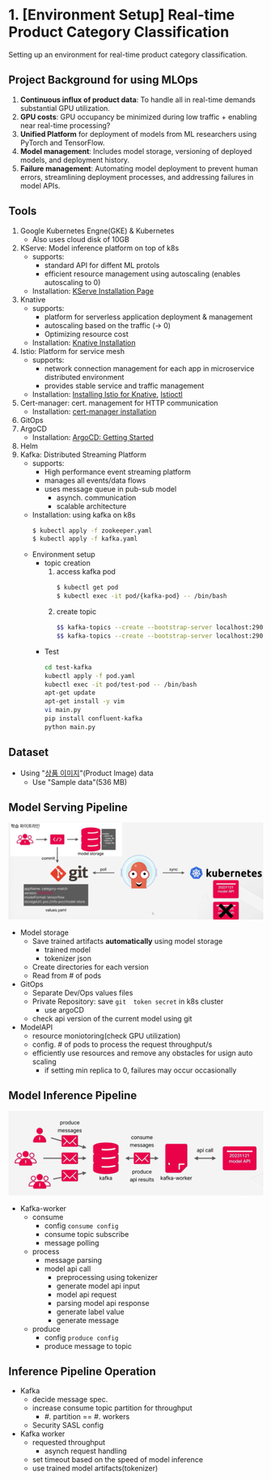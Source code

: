 # 1. [Environment Setup] Real-time Product Category Classification

Setting up an environment for real-time product category classification.

## Project Background for using MLOps

1. **Continuous influx of product data**: To handle all in real-time demands substantial GPU utilization.
2. **GPU costs**: GPU occupancy be minimized during low traffic + enabling near real-time processing?
3. **Unified Platform** for deployment of models from ML researchers using PyTorch and TensorFlow.
4. **Model management**: Includes model storage, versioning of deployed models, and deployment history.
5. **Failure management**: Automating model deployment to prevent human errors, streamlining deployment processes, and addressing failures in model APIs.

## Tools

1. Google Kubernetes Engne(GKE) & Kubernetes
    - Also uses cloud disk of 10GB
2. KServe: Model inference platform on top of k8s
    - supports:
        - standard API for diffent ML protols
        - efficient resource management using autoscaling (enables autoscaling to 0)
    - Installation: [KServe Installation Page](https://kserve.github.io/website/master/admin/serverless/serverless/#1-install-knative-serving)
3. Knative 
    - supports:
        - platform for serverless application deployment & management
        - autoscaling based on the traffic (-> 0)
        - Optimizing resource cost
    - Installation: [Knative Installation](https://knative.dev/docs/install/)
4. Istio: Platform for service mesh
    - supports:
        - network connection management for each app in microservice distributed environment
        - provides stable service and traffic management
    - Installation: [Installing Istio for Knative](https://knative.dev/docs/install/installing-istio/#using-istio-mtls-feature-with-knative), [Istioctl](https://istio.io/latest/docs/setup/install/istioctl/)
5. Cert-manager: cert. management for HTTP communication
    - Installation: [cert-manager installation](https://cert-manager.io/docs/installation/)
6. GitOps
7. ArgoCD
    - Installation: [ArgoCD: Getting Started](https://argo-cd.readthedocs.io/en/stable/getting_started/)
8. Helm
9. Kafka: Distributed Streaming Platform
    - supports:
        - High performance event streaming platform
        - manages all events/data flows
        - uses message queue in pub-sub model
            - asynch. communication
            - scalable architecture
    - Installation: using kafka on k8s
        ```bash
        $ kubectl apply -f zookeeper.yaml
        $ kubectl apply -f kafka.yaml
        ```
    - Environment setup
        - topic creation
            1. access kafka pod
                ```bash
                $ kubectl get pod
                $ kubectl exec -it pod/{kafka-pod} -- /bin/bash
                ```
            2. create topic
                ```bash
                $$ kafka-topics --create --bootstrap-server localhost:29092 --replication-factor=1 --partitions=1 --topic=category-match-in
                $$ kafka-topics --create --bootstrap-server localhost:29092 --replication-factor=1 --partitions=1 --topic=category-match-out
                ```
        - Test
            ```bash
            cd test-kafka
            kubectl apply -f pod.yaml
            kubectl exec -it pod/test-pod -- /bin/bash
            apt-get update
            apt-get install -y vim
            vi main.py
            pip install confluent-kafka
            python main.py
            ```

## Dataset

- Using "[상품 이미지](https://www.aihub.or.kr/aihubdata/data/view.do?currMenu=115&topMenu=100&aihubDataSe=data&dataSetSn=64)"(Product Image) data
    - Use "Sample data"(536 MB)

## Model Serving Pipeline 

![model serving pipeline](./img/model_serving_pipeline.png)
- Model storage
    - Save trained artifacts **automatically** using model storage
        - trained model
        - tokenizer json
    - Create directories for each version
    - Read from # of pods
- GitOps
    - Separate Dev/Ops values files
    - Private Repository: save `git  token secret` in k8s cluster
        - use argoCD
    - check api version of the current model using git
- ModelAPI
    - resource moniotoring(check GPU utilization)
    - config. # of pods to process the request throughput/s
    - efficiently use resources and remove any obstacles for usign auto scaling 
        - if setting min replica to 0, failures may occur occasionally

## Model Inference Pipeline

![model inference pipeline](./img/model_inference_pipeline.png)

- Kafka-worker
    - consume
        - config `consume config`
        - consume topic subscribe
        - message polling
    - process
        - message parsing
        - model api call
            - preprocessing using tokenizer
            - generate model api input
            - model api request
            - parsing model api response
            - generate label value
            - generate message
    - produce
        - config `produce config`
        - produce message to topic

## Inference Pipeline Operation

- Kafka
    - decide message spec.
    - increase consume topic partition for throughput
        - #. partition == #. workers
    - Security SASL config
- Kafka worker
    - requested throughput
        - asynch request handling
    - set timeout based on the speed of model inference
    - use trained model artifacts(tokenizer)